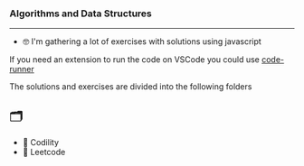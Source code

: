 ### Algorithms and Data Structures

---

- 🤓 I'm gathering a lot of exercises with solutions using javascript

If you need an extension to run the code  on VSCode you could use <a href='https://marketplace.visualstudio.com/items?itemName=formulahendry.code-runner'> code-runner </a>

The solutions and exercises are divided into the following folders

## 🗂
- 📁 Codility 
- 📁 Leetcode 
